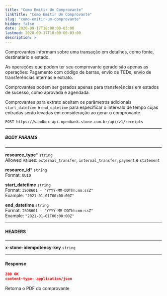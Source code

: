 ```yaml
---
title: "Como Emitir Um Comprovante"
linkTitle: "Como Emitir Um Comprovante"
slug: "como-emitir-um-comprovante"
hidden: false
date: 2020-09-17T18:00:00-03:00
lastmod: 2020-09-17T18:00:00-03:00
description: >
---
```


Comprovantes informam sobre uma transação em detalhes, como fonte, destinatário e estado.

As operações que podem ter seu comprovante gerado são apenas as operações: Pagamento com código de barras, envio de TEDs, envio de transferências internas e extrato.

Comprovantes podem ser gerados apenas para transferências em estados de sucesso, como aprovada e agendada.

Comprovantes para extrato aceitam os parâmetros adicionais `start_datetime` e `end_datetime` para especificar o intervalo de tempo cujas entradas serão levadas em consideração ao gerar o comprovante.

```http
POST https://sandbox-api.openbank.stone.com.br/api/v1/receipts
```

---

##### **BODY PARAMS**

---

**resource_type*** `string`
<br>Allowed values: `external_transfer`, `internal_transfer`, `payment` e `statement`

**resource_id*** `string`
<br>Format: `UUID`

**start_datetime** `string`
<br>Format: `ISO8601 - "YYYY-MM-DDThh:mm:ssZ"`
<br>Example: `"2021-01-01T00:00:00Z"`

**end_datetime** `string`
<br>Format: `ISO8601 - "YYYY-MM-DDThh:mm:ssZ"`
<br>Example: `"2021-01-01T00:00:00Z"`

---

#### HEADERS

---

**x-stone-idempotency-key** `string`

---

#### **Response**

```JSON
200 OK
content-type: application/json
```

Retorna o PDF do comprovante
